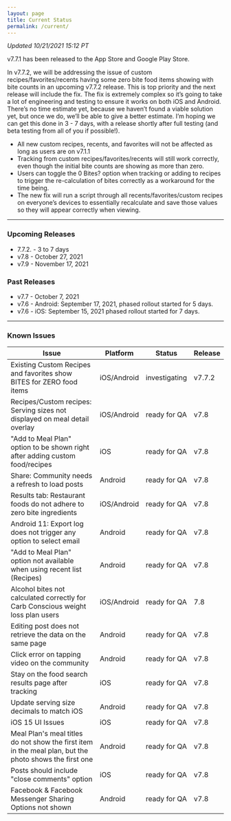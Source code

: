 ```yaml
---
layout: page
title: Current Status
permalink: /current/
---
```


_Updated 10/21/2021 15:12 PT_

v7.7.1 has been released to the App Store and Google Play Store.

In v7.7.2, we will be addressing the issue of custom recipes/favorites/recents having some zero bite food items showing with bite counts in an upcoming v7.7.2 release. This is top priority and the next release will include the fix. The fix is extremely complex so it’s going to take a lot of engineering and testing to ensure it works on both iOS and Android. There’s no time estimate yet, because we haven’t found a viable solution yet, but once we do, we’ll be able to give a better estimate.
I’m hoping we can get this done in 3 - 7 days, with a release shortly after full testing (and beta testing from all of you if possible!).

- All new custom recipes, recents, and favorites will not be affected as long as users are on v7.1.1
- Tracking from custom recipes/favorites/recents will still work correctly, even though the initial bite counts are showing as more than zero.
- Users can toggle the 0 Bites? option when tracking or adding to recipes to trigger the re-calculation of bites correctly as a workaround for the time being.
- The new fix will run a script through all recents/favorites/custom recipes on everyone’s devices to essentially recalculate and save those values so they will appear correctly when viewing.

***

### Upcoming Releases
- 7.7.2.  - 3 to 7 days
- v7.8    - October 27, 2021
- v7.9    - November 17, 2021
 
### Past Releases
- v7.7    - October 7, 2021
- v7.6    - Android: September 17, 2021, phased rollout started for 5 days.
- v7.6    - iOS: September 15, 2021 phased rollout started for 7 days.

***

### Known Issues

|Issue                          |Platform   | Status    | Release           |
| ---                           | ---       | ---       | ---               |
|Existing Custom Recipes and favorites show BITES for ZERO food items|iOS/Android|investigating| v7.7.2|
|Recipes/Custom recipes: Serving sizes not displayed on meal detail overlay |iOS/Android|ready for QA| v7.8|
|"Add to Meal Plan" option to be shown right after adding custom food/recipes |iOS|ready for QA| v7.8|
|Share: Community needs a refresh to load posts |Android|ready for QA| v7.8|
|Results tab: Restaurant foods do not adhere to zero bite ingredients |iOS/Android|ready for QA| v7.8|
|Android 11: Export log does not trigger any option to select email |Android|ready for QA| v7.8|
|"Add to Meal Plan" option not available when using recent list (Recipes) |Android|ready for QA| v7.8|
|Alcohol bites not calculated correctly for Carb Conscious weight loss plan users |iOS/Android|ready for QA| 7.8|
|Editing post does not retrieve the data on the same page |Android|ready for QA| v7.8|
|Click error on tapping video on the community |Android|ready for QA| v7.8|
|Stay on the food search results page after tracking|iOS|ready for QA| v7.8|
|Update serving size decimals to match iOS|Android|ready for QA| v7.8|
|iOS 15 UI Issues|iOS|ready for QA| v7.8|
|Meal Plan's meal titles do not show the first item in the meal plan, but the photo shows the first one |Android|ready for QA| v7.8|
|Posts should include "close comments" option |iOS|ready for QA| v7.8|
|Facebook & Facebook Messenger Sharing Options not shown  |Android|ready for QA| v7.8|

